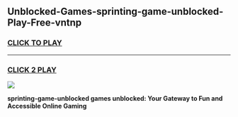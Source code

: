 
## Unblocked-Games-sprinting-game-unblocked-Play-Free-vntnp
<h3>
<a href="https://premium76.site?title=sprinting-game-unblocked&ref=17A">CLICK TO PLAY</a></h3>
<hr>

<h3>
<a href="https://premium76.site?title=sprinting-game-unblocked&ref=17A">CLICK 2 PLAY</a>
  
</h3>

<a href="https://premium76.site?title=sprinting-game-unblocked&ref=17A"><img src="https://clearcache.store/games.png"></a>


**sprinting-game-unblocked games unblocked: Your Gateway to Fun and Accessible Online Gaming**
